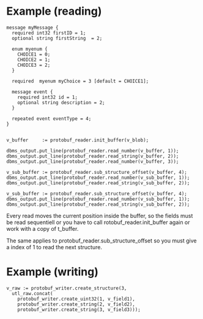 # Example (reading) #

```
message myMessage { 
  required int32 firstID = 1;
  optional string firstString  = 2;

  enum myenum {
    CHOICE1 = 0;
    CHOICE2 = 1;
    CHOICE3 = 2;
  }

  required  myenum myChoice = 3 [default = CHOICE1];

  message event {
    required int32 id = 1;
    optional string description = 2;
  }

  repeated event eventType = 4;
}
      

v_buffer     := protobuf_reader.init_buffer(v_blob);
   
dbms_output.put_line(protobuf_reader.read_number(v_buffer, 1));
dbms_output.put_line(protobuf_reader.read_string(v_buffer, 2));
dbms_output.put_line(protobuf_reader.read_number(v_buffer, 3));
    
v_sub_buffer := protobuf_reader.sub_structure_offset(v_buffer, 4);
dbms_output.put_line(protobuf_reader.read_number(v_sub_buffer, 1));
dbms_output.put_line(protobuf_reader.read_string(v_sub_buffer, 2));
    
v_sub_buffer := protobuf_reader.sub_structure_offset(v_buffer, 4);
dbms_output.put_line(protobuf_reader.read_number(v_sub_buffer, 1));
dbms_output.put_line(protobuf_reader.read_string(v_sub_buffer, 2));
```

Every read moves the current position inside the buffer, so the fields must be read sequentiell or you have to call rotobuf\_reader.init\_buffer again or work with a copy of t\_buffer.


The same applies to protobuf\_reader.sub\_structure\_offset so you must give a index of 1 to read the next structure.

# Example (writing) #
```
v_raw := protobuf_writer.create_structure(3,
  utl_raw.concat(
    protobuf_writer.create_uint32(1, v_field1),
    protobuf_writer.create_string(2, v_field2),
    protobuf_writer.create_string(3, v_field3)));
```